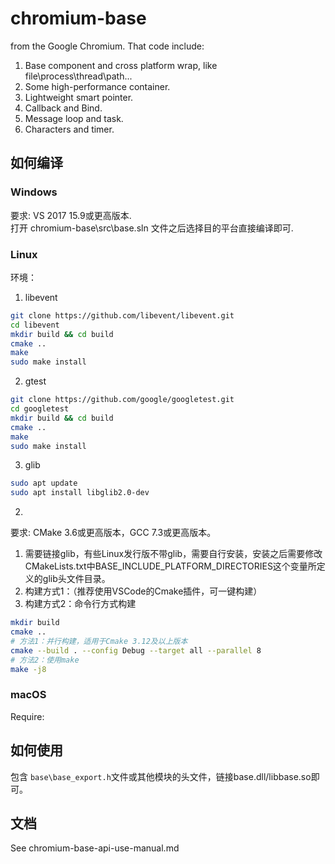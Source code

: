 # chromium-base

from the Google Chromium. That code include:
1. Base component and cross platform wrap, like file\process\thread\path...
2. Some high-performance container.
3. Lightweight smart pointer.
4. Callback and Bind.
5. Message loop and task.
6. Characters and timer.

## 如何编译
### Windows
要求: VS 2017 15.9或更高版本.  
打开 chromium-base\src\base.sln 文件之后选择目的平台直接编译即可.
### Linux
环境：
1. libevent
```bash
git clone https://github.com/libevent/libevent.git
cd libevent
mkdir build && cd build
cmake ..
make
sudo make install
```
2. gtest
```bash
git clone https://github.com/google/googletest.git
cd googletest
mkdir build && cd build
cmake ..
make
sudo make install
```
3. glib
```bash
sudo apt update
sudo apt install libglib2.0-dev
```
2. 
要求: CMake 3.6或更高版本，GCC 7.3或更高版本。  
1. 需要链接glib，有些Linux发行版不带glib，需要自行安装，安装之后需要修改CMakeLists.txt中BASE\_INCLUDE\_PLATFORM\_DIRECTORIES这个变量所定义的glib头文件目录。
2. 构建方式1：（推荐使用VSCode的Cmake插件，可一键构建）
3. 构建方式2：命令行方式构建
```bash
mkdir build
cmake ..
# 方法1：并行构建，适用于Cmake 3.12及以上版本
cmake --build . --config Debug --target all --parallel 8
# 方法2：使用make
make -j8
```
### macOS
Require:

## 如何使用
包含 ```base\base_export.h```文件或其他模块的头文件，链接base.dll/libbase.so即可。

## 文档
See chromium-base-api-use-manual.md